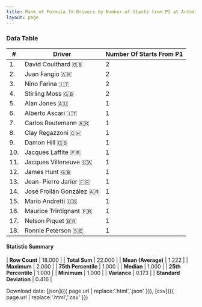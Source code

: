 ```yaml
---
title: Rank of Formula 1® Drivers by Number of Starts from P1 at Autódromo Juan y Oscar Gálvez
layout: page
---
```


<canvas id="chart" width="400" height="180"></canvas>
<script>
var data = {
    "datasets": [
        {
            "backgroundColor": [
                "#f3a935",
                "#f3a935",
                "#f3a935",
                "#f3a935",
                "#f3a935",
                "#f3a935",
                "#f3a935",
                "#f3a935",
                "#f3a935",
                "#f3a935",
                "#f3a935",
                "#f3a935",
                "#f3a935",
                "#f3a935",
                "#f3a935",
                "#f3a935",
                "#f3a935",
                "#f3a935"
            ],
            "borderColor": [
                "#f68639",
                "#f68639",
                "#f68639",
                "#f68639",
                "#f68639",
                "#f68639",
                "#f68639",
                "#f68639",
                "#f68639",
                "#f68639",
                "#f68639",
                "#f68639",
                "#f68639",
                "#f68639",
                "#f68639",
                "#f68639",
                "#f68639",
                "#f68639"
            ],
            "borderWidth": 1,
            "data": [
                2.0,
                2.0,
                2.0,
                2.0,
                1.0,
                1.0,
                1.0,
                1.0,
                1.0,
                1.0,
                1.0,
                1.0,
                1.0,
                1.0,
                1.0,
                1.0,
                1.0,
                1.0
            ],
            "label": "Number Of Starts From P1"
        }
    ],
    "labels": [
        "David Coulthard",
        "Juan Fangio",
        "Nino Farina",
        "Stirling Moss",
        "Alan Jones",
        "Alberto Ascari",
        "Carlos Reutemann",
        "Clay Regazzoni",
        "Damon Hill",
        "Jacques Laffite",
        "Jacques Villeneuve",
        "James Hunt",
        "Jean-Pierre Jarier",
        "José Froilán González",
        "Mario Andretti",
        "Maurice Trintignant",
        "Nelson Piquet",
        "Ronnie Peterson"
    ]
};
var options = {
  legend: {
    display: false
  },
  scales: {
    xAxes: [{
      ticks: {
        beginAtZero: true,
        maxRotation: 180,
        display: window.innerWidth > 800
      }
    }],
    yAxes: [{
      ticks: {
        beginAtZero: true
      }
    }]
  },
  onResize: function(chart, size) {
    chart.options.scales.xAxes[0].ticks.display = size.width > 800;
  }
};
var chart = new Chart("chart", {
    data: data,
    type: 'bar',
    options: options
});
</script>



### Data Table

| # | Driver | Number Of Starts From P1 |
|--|--|--|
| 1. | David Coulthard 🇬🇧 | 2 |
| 2. | Juan Fangio 🇦🇷 | 2 |
| 3. | Nino Farina 🇮🇹 | 2 |
| 4. | Stirling Moss 🇬🇧 | 2 |
| 5. | Alan Jones 🇦🇺 | 1 |
| 6. | Alberto Ascari 🇮🇹 | 1 |
| 7. | Carlos Reutemann 🇦🇷 | 1 |
| 8. | Clay Regazzoni 🇨🇭 | 1 |
| 9. | Damon Hill 🇬🇧 | 1 |
| 10. | Jacques Laffite 🇫🇷 | 1 |
| 11. | Jacques Villeneuve 🇨🇦 | 1 |
| 12. | James Hunt 🇬🇧 | 1 |
| 13. | Jean-Pierre Jarier 🇫🇷 | 1 |
| 14. | José Froilán González 🇦🇷 | 1 |
| 15. | Mario Andretti 🇺🇸 | 1 |
| 16. | Maurice Trintignant 🇫🇷 | 1 |
| 17. | Nelson Piquet 🇧🇷 | 1 |
| 18. | Ronnie Peterson 🇸🇪 | 1 |

#### Statistic Summary

| **Row Count** | 18.000 |
| **Total Sum** | 22.000 |
| **Mean (Average)** | 1.222 |
| **Maximum** | 2.000 |
| **75th Percentile** | 1.000 |
| **Median** | 1.000 |
| **25th Percentile** | 1.000 |
| **Minimum** | 1.000 |
| **Variance** | 0.173 |
| **Standard Deviation** | 0.416 |

Download data: [json]({{ page.url | replace:'.html','.json' }}), [csv]({{ page.url | replace:'.html','.csv' }})
